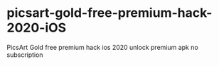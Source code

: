 # picsart-gold-free-premium-hack-2020-iOS
PicsArt Gold free premium hack ios 2020 unlock premium apk no subscription
